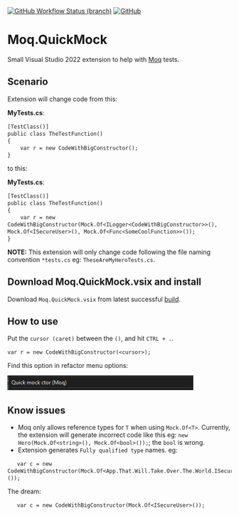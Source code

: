 [![GitHub Workflow Status (branch)](https://img.shields.io/github/workflow/status/rpbeukes/Moq.QuickMock/CI/main)](https://github.com/rpbeukes/Moq.QuickMock/actions/workflows/CI_main.yml?query=branch%3Amain+) [![GitHub](https://img.shields.io/github/license/rpbeukes/Moq.QuickMock)](https://github.com/rpbeukes/Moq.QuickMock/blob/main/LICENSE)

# Moq.QuickMock
Small Visual Studio 2022 extension to help with [Moq](https://github.com/moq/moq) tests.

## Scenario

Extension will change code from this:

**MyTests.cs**:
```
[TestClass()]
public class TheTestFunction()
{
    var r = new CodeWithBigConstructor();
}
```

to this:

**MyTests.cs**:
```
[TestClass()]
public class TheTestFunction()
{
    var r = new CodeWithBigConstructor(Mock.Of<ILogger<CodeWithBigConstructor>>(), Mock.Of<ISecureUser>(), Mock.Of<Func<SomeCoolFunction>>());
}
```

**NOTE:** This extension will only change code following the file naming convention `*tests.cs` eg: `TheseAreMyHeroTests.cs`.

## Download Moq.QuickMock.vsix and install
Download `Moq.QuickMock.vsix` from latest successful [build](https://github.com/rpbeukes/Moq.QuickMock/actions/workflows/CI_main.yml?query=branch%3Amain+is%3Asuccess).

## How to use
Put the `cursor (caret)` between the `()`, and hit `CTRL + .`.

```
var r = new CodeWithBigConstructor(<cursor>);
```

Find this option in refactor menu options:

![RefactorMenuOption](Doco/RefactorMenuDisplay.png)

## Know issues
-  Moq only allows reference types for `T` when using `Mock.Of<T>`.
  Currently, the extension will generate incorrect code like this eg: `new Hero(Mock.Of<string>(), Mock.Of<bool>());`; the `bool` is wrong.
- Extension generates `Fully qualified type` names.
  eg:
```
   var c = new CodeWithBigConstructor(Mock.Of<App.That.Will.Take.Over.The.World.ISecureUser>());
```
The dream:
```
   var c = new CodeWithBigConstructor(Mock.Of<ISecureUser>());
```